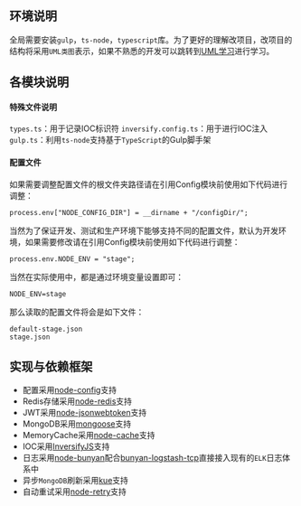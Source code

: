 ## 环境说明
全局需要安装`gulp`，`ts-node`，`typescript`库。为了更好的理解改项目，改项目的结构将采用`UML类图`表示，如果不熟悉的开发可以跳转到[UML学习](http://design-patterns.readthedocs.io/zh_CN/latest/read_uml.html)进行学习。

## 各模块说明

#### 特殊文件说明
`types.ts`：用于记录IOC标识符
`inversify.config.ts`：用于进行IOC注入
`gulp.ts`：利用`ts-node`支持基于`TypeScript`的Gulp脚手架


#### 配置文件
如果需要调整配置文件的根文件夹路径请在引用Config模块前使用如下代码进行调整：   
```
process.env["NODE_CONFIG_DIR"] = __dirname + "/configDir/";
```

当然为了保证开发、测试和生产环境下能够支持不同的配置文件，默认为开发环境，如果需要修改请在引用Config模块前使用如下代码进行调整：
```
process.env.NODE_ENV = "stage";
```
当然在实际使用中，都是通过环境变量设置即可：
```
NODE_ENV=stage
```
那么读取的配置文件将会是如下文件：
```
default-stage.json
stage.json
```

## 实现与依赖框架
* 配置采用[node-config](https://github.com/lorenwest/node-config)支持
* Redis存储采用[node-redis](https://github.com/NodeRedis/node_redis)支持
* JWT采用[node-jsonwebtoken](https://github.com/auth0/node-jsonwebtoken)支持
* MongoDB采用[mongoose](https://github.com/Automattic/mongoose)支持
* MemoryCache采用[node-cache](https://github.com/ptarjan/node-cache)支持
* IOC采用[InversifyJS](https://github.com/inversify/InversifyJS)支持
* 日志采用[node-bunyan](https://github.com/trentm/node-bunyan)配合[bunyan-logstash-tcp](https://github.com/transcovo/bunyan-logstash-tcp)直接接入现有的`ELK`日志体系中
* 异步`MongoDB`刷新采用[kue](https://github.com/Automattic/kue)支持
* 自动重试采用[node-retry](https://github.com/tim-kos/node-retry)支持